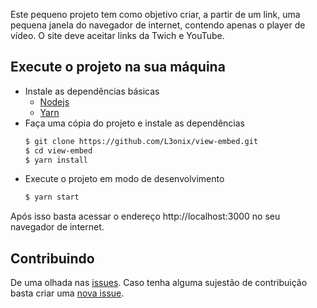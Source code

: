 Este pequeno projeto tem como objetivo criar, a partir de um link, uma pequena janela do navegador de internet, contendo apenas o player de vídeo. O site deve aceitar links da Twich e YouTube.

## Execute o projeto na sua máquina

- Instale as dependências básicas
    - [Nodejs](https://nodejs.org/en/download/)
    - [Yarn](https://classic.yarnpkg.com/pt-BR/)
- Faça uma cópia do projeto e instale as dependências
    ```sh
    $ git clone https://github.com/L3onix/view-embed.git
    $ cd view-embed
    $ yarn install
    ```
- Execute o projeto em modo de desenvolvimento
    ```sh
    $ yarn start
    ```

Após isso basta acessar o endereço http://localhost:3000 no seu navegador de internet.

## Contribuindo
De uma olhada nas [issues](https://github.com/L3onix/view-embed/issues). Caso tenha alguma sujestão de contribuição basta criar uma [nova issue](https://github.com/L3onix/view-embed/issues/new).